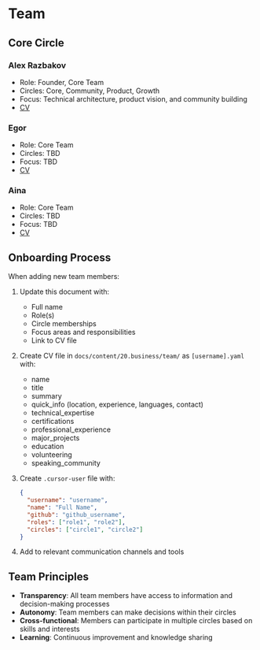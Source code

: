 # Team

## Core Circle

### Alex Razbakov

- Role: Founder, Core Team
- Circles: Core, Community, Product, Growth
- Focus: Technical architecture, product vision, and community building
- [CV](./alex.yaml)

### Egor

- Role: Core Team
- Circles: TBD
- Focus: TBD
- [CV](./egor.yaml)

### Aina

- Role: Core Team
- Circles: TBD
- Focus: TBD
- [CV](./aina.yaml)

## Onboarding Process

When adding new team members:

1. Update this document with:

   - Full name
   - Role(s)
   - Circle memberships
   - Focus areas and responsibilities
   - Link to CV file

2. Create CV file in `docs/content/20.business/team/` as `[username].yaml` with:

   - name
   - title
   - summary
   - quick_info (location, experience, languages, contact)
   - technical_expertise
   - certifications
   - professional_experience
   - major_projects
   - education
   - volunteering
   - speaking_community

3. Create `.cursor-user` file with:

   ```json
   {
     "username": "username",
     "name": "Full Name",
     "github": "github_username",
     "roles": ["role1", "role2"],
     "circles": ["circle1", "circle2"]
   }
   ```

4. Add to relevant communication channels and tools

## Team Principles

- **Transparency**: All team members have access to information and decision-making processes
- **Autonomy**: Team members can make decisions within their circles
- **Cross-functional**: Members can participate in multiple circles based on skills and interests
- **Learning**: Continuous improvement and knowledge sharing
